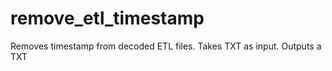 # remove_etl_timestamp
 Removes timestamp from decoded ETL files. Takes TXT as input. Outputs a TXT
